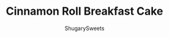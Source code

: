 ---
layout: ../../layouts/MarkdownPostLayout.astro
title: Cinnamon Roll Breakfast Cake
author: ShugarySweets
pubDate: 2019-01-15
description: "All the best parts of a giant cinnamon roll and a cake come together to make Cinnamon Cinnabon Cake. Oozing with vanilla icing, this cinnamon roll cake is the ultimate in breakfast decadence. "
image_url: https://www.shugarysweets.com/wp-content/uploads/2012/04/cinnabon-cinnamon-cake-4.jpg
tags: ["Breakfast and Brunch","American"]
calories: 178
protein: 1
carbohydrates: 25
fats: 8
fiber: 0
ingredients: ["3 cups all-purpose flour plus 2 Tablespoons, divided","1 cup granulated sugar","1/2 teaspoon kosher salt","1 1/2 Tasblespoons baking powder","1 1/2 cup milk","2 large eggs","2 teaspoons vanilla extract","1/4 cup unsalted butter, melted","3/4 cup unsalted butter, softened","3/4 cup light brown sugar, packed","2 Tablespoons cinnamon","2 cups powdered sugar","1/4 cup milk","1 teaspoon vanilla extract"]
serves: 24
time: "50 minutes"
prepTime: "20 minutes"
instructions: ["For the cake, preheat oven to 350 degrees. Grease two 9-inch cake pans, lining the bottom with parchment paper.","In mixer, blend 3 cups of the flour, sugar, salt, baking powder, milk, eggs, vanilla and 1/4 cup melted butter. Divide batter evenly between cake pans.","In another mixing bowl, beat 3/4 cup butter with brown sugar, 2 Tbsp flour, and cinnamon. Continue to beat until fully blended and fluffy (about 3 minutes). Using two tablespoons, drop butter mixture onto cake batter. Use a knife to swirl.","Bake cakes for about 25-30 minutes. Remove from oven and cool in pans 10 minutes. Flip cakes out onto serving plates.","For icing, whisk the powdered sugar with 1/4 cup milk and 1 tsp vanilla extract. Drizzle over warmed cakes. Enjoy!"]
nutrition: ["178 calories","25 grams carbohydrates","37 milligrams cholesterol","8 grams fat","0 grams fiber","1 grams protein","5 grams saturated fat","158 grams sodium","23 grams sugar","0 grams trans fat","3 grams unsaturated fat"]
---